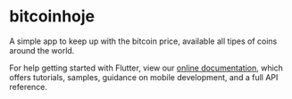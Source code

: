 # bitcoinhoje

A simple app to keep up with the bitcoin price, available all tipes of coins around the world.

For help getting started with Flutter, view our
[online documentation](https://flutter.dev/docs), which offers tutorials,
samples, guidance on mobile development, and a full API reference.
